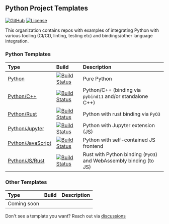 ## Python Project Templates

[![GitHub](https://img.shields.io/badge/repo-github-181717?logo=github&logoColor=white)](https://github.com/python-project-templates)
[![License](https://img.shields.io/badge/license-Apache--2.0-brightgreen)](https://github.com/python-project-templates)

This organization contains repos with examples of integrating Python with various tooling (CI/CD, linting, testing etc) and bindings/other language integration.

### Python Templates

| Type | Build | Description |
|:-----|:-----|:------|
| [Python](https://github.com/python-project-templates/python-template) | [![Build Status](https://github.com/python-project-templates/python-template/actions/workflows/build.yml/badge.svg?branch=main&event=push)](https://github.com/python-project-templates/python-template/actions/workflows/build.yml) | Pure Python |
| [Python/C++](https://github.com/python-project-templates/cpp) | [![Build Status](https://github.com/python-project-templates/cpp/workflows/Build%20Status/badge.svg?branch=main)](https://github.com/python-project-templates/cpp/actions?query=workflow%3A%22Build+Status%22) | Python/C++ (binding via `pybind11` and/or standalone C++) |
| [Python/Rust](https://github.com/python-project-templates/rust-template) | [![Build Status](https://github.com/python-project-templates/rust-template/actions/workflows/build.yml/badge.svg?branch=main&event=push)](https://github.com/python-project-templates/rust-template/actions/workflows/build.yml) | Python with rust binding via `PyO3` |
| [Python/Jupyter](https://github.com/python-project-templates/jupyter-template) | [![Build Status](https://github.com/python-project-templates/jupyter-template/workflows/Build%20Status/badge.svg?branch=main)](https://github.com/python-project-templates/jupyter-template/actions?query=workflow%3A%22Build+Status%22) | Python with Jupyter extension (JS) |
| [Python/JavaScript](https://github.com/python-project-templates/js-template) | [![Build Status](https://github.com/python-project-templates/js-template/workflows/Build%20Status/badge.svg?branch=main)](https://github.com/python-project-templates/js-template/actions?query=workflow%3A%22Build+Status%22) | Python with self-contained JS frontend |
| [Python/JS/Rust](https://github.com/python-project-templates/rust-js-wasm) | [![Build Status](https://github.com/python-project-templates/rust-js-wasm/workflows/Build%20Status/badge.svg?branch=main)](https://github.com/python-project-templates/rust-js-wasm/actions?query=workflow%3A%22Build+Status%22) | Rust with Python binding (`PyO3`) and WebAssembly binding (to JS) |

### Other Templates

| Type | Build | Description |
|:-----|:-----|:------|
| Coming soon     |      |       |

Don't see a template you want? Reach out via [discussions](https://github.com/python-project-templates/.github/discussions)
